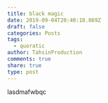 ```yaml
---
title: black magic
date: 2019-09-04T20:40:18.869Z
draft: false
categories: Posts
tags:
  - quoratic
author: TahsinProduction
comments: true
share: true
type: post
---
```

lasdmafwbqc
